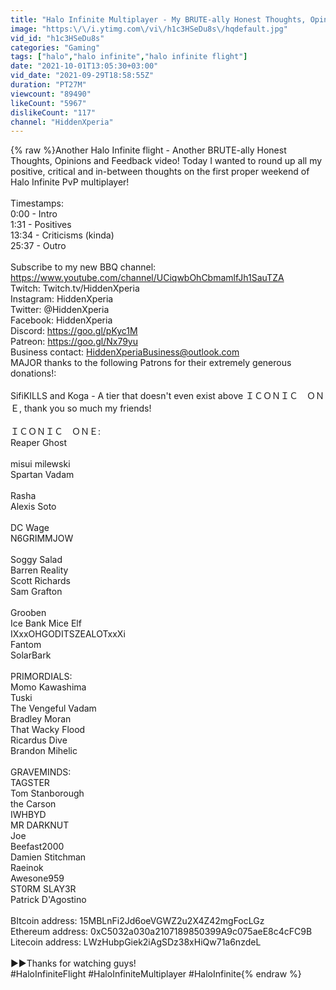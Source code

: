 ```yaml
---
title: "Halo Infinite Multiplayer - My BRUTE-ally Honest Thoughts, Opinions and Feedback!"
image: "https:\/\/i.ytimg.com\/vi\/h1c3HSeDu8s\/hqdefault.jpg"
vid_id: "h1c3HSeDu8s"
categories: "Gaming"
tags: ["halo","halo infinite","halo infinite flight"]
date: "2021-10-01T13:05:30+03:00"
vid_date: "2021-09-29T18:58:55Z"
duration: "PT27M"
viewcount: "89490"
likeCount: "5967"
dislikeCount: "117"
channel: "HiddenXperia"
---
```

{% raw %}Another Halo Infinite flight - Another BRUTE-ally Honest Thoughts, Opinions and Feedback video! Today I wanted to round up all my positive, critical and in-between thoughts on the first proper weekend of Halo Infinite PvP multiplayer!<br /><br />Timestamps:<br />0:00 - Intro<br />1:31 - Positives<br />13:34 - Criticisms (kinda)<br />25:37 - Outro<br /><br />Subscribe to my new BBQ channel: <a rel="nofollow" target="blank" href="https://www.youtube.com/channel/UCiqwbOhCbmamlfJh1SauTZA">https://www.youtube.com/channel/UCiqwbOhCbmamlfJh1SauTZA</a><br />Twitch: Twitch.tv/HiddenXperia<br />Instagram: HiddenXperia<br />Twitter: @HiddenXperia<br />Facebook: HiddenXperia<br />Discord: <a rel="nofollow" target="blank" href="https://goo.gl/pKyc1M">https://goo.gl/pKyc1M</a><br />Patreon: <a rel="nofollow" target="blank" href="https://goo.gl/Nx79yu">https://goo.gl/Nx79yu</a><br />Business contact: HiddenXperiaBusiness@outlook.com<br />MAJOR thanks to the following Patrons for their extremely generous donations!: <br /><br />SifiKILLS and Koga - A tier that doesn't even exist above ＩＣＯＮＩＣ　ＯＮＥ, thank you so much my friends!<br /><br />ＩＣＯＮＩＣ　ＯＮＥ:<br />Reaper Ghost<br /><br />misui milewski<br />Spartan Vadam<br /><br />Rasha<br />Alexis Soto<br /><br />DC Wage<br />N6GRIMMJOW<br /><br />Soggy Salad<br />Barren Reality<br />Scott Richards<br />Sam Grafton<br /><br />Grooben<br />Ice Bank Mice Elf<br />IXxxOHGODITSZEALOTxxXi<br />Fantom<br />SolarBark<br /><br />PRIMORDIALS:<br />Momo Kawashima<br />Tuski<br />The Vengeful Vadam<br />Bradley Moran<br />That Wacky Flood<br />Ricardus Dive<br />Brandon Mihelic<br /><br />GRAVEMINDS:<br />TAGSTER<br />Tom Stanborough<br />the Carson<br />IWHBYD<br />MR DARKNUT<br />Joe<br />Beefast2000<br />Damien Stitchman<br />Raeinok<br />Awesone959<br />ST0RM SLAY3R<br />Patrick D'Agostino<br /><br />BItcoin address: 15MBLnFi2Jd6oeVGWZ2u2X4Z42mgFocLGz<br />Ethereum address: 0xC5032a030a2107189850399A9c075aeE8c4cFC9B<br />Litecoin address: LWzHubpGiek2iAgSDz38xHiQw71a6nzdeL<br /><br />►►Thanks for watching guys!<br />#HaloInfiniteFlight #HaloInfiniteMultiplayer #HaloInfinite{% endraw %}
